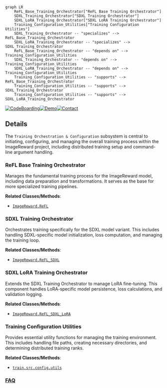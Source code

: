 ```mermaid
graph LR
    ReFL_Base_Training_Orchestrator["ReFL Base Training Orchestrator"]
    SDXL_Training_Orchestrator["SDXL Training Orchestrator"]
    SDXL_LoRA_Training_Orchestrator["SDXL LoRA Training Orchestrator"]
    Training_Configuration_Utilities["Training Configuration Utilities"]
    SDXL_Training_Orchestrator -- "specializes" --> ReFL_Base_Training_Orchestrator
    SDXL_LoRA_Training_Orchestrator -- "specializes" --> SDXL_Training_Orchestrator
    ReFL_Base_Training_Orchestrator -- "depends on" --> Training_Configuration_Utilities
    SDXL_Training_Orchestrator -- "depends on" --> Training_Configuration_Utilities
    SDXL_LoRA_Training_Orchestrator -- "depends on" --> Training_Configuration_Utilities
    Training_Configuration_Utilities -- "supports" --> ReFL_Base_Training_Orchestrator
    Training_Configuration_Utilities -- "supports" --> SDXL_Training_Orchestrator
    Training_Configuration_Utilities -- "supports" --> SDXL_LoRA_Training_Orchestrator
```

[![CodeBoarding](https://img.shields.io/badge/Generated%20by-CodeBoarding-9cf?style=flat-square)](https://github.com/CodeBoarding/GeneratedOnBoardings)[![Demo](https://img.shields.io/badge/Try%20our-Demo-blue?style=flat-square)](https://www.codeboarding.org/demo)[![Contact](https://img.shields.io/badge/Contact%20us%20-%20contact@codeboarding.org-lightgrey?style=flat-square)](mailto:contact@codeboarding.org)

## Details

The `Training Orchestration & Configuration` subsystem is central to initiating, configuring, and managing the overall training process within the ImageReward project, including distributed training setup and command-line argument handling.

### ReFL Base Training Orchestrator
Manages the fundamental training process for the ImageReward model, including data preparation and transformations. It serves as the base for more specialized training pipelines.


**Related Classes/Methods**:

- <a href="https://github.com/zai-org/ImageReward/blob/main/refl.py" target="_blank" rel="noopener noreferrer">`ImageReward.ReFL`</a>


### SDXL Training Orchestrator
Orchestrates training specifically for the SDXL model variant. This includes handling SDXL-specific model initialization, loss computation, and managing the training loop.


**Related Classes/Methods**:

- <a href="https://github.com/zai-org/ImageReward/blob/main/refl_sdxl.py" target="_blank" rel="noopener noreferrer">`ImageReward.ReFL_SDXL`</a>


### SDXL LoRA Training Orchestrator
Extends the SDXL Training Orchestrator to manage LoRA fine-tuning. This component handles LoRA-specific model persistence, loss calculations, and validation logging.


**Related Classes/Methods**:

- <a href="https://github.com/zai-org/ImageReward/blob/main/refl_sdxl_lora.py" target="_blank" rel="noopener noreferrer">`ImageReward.ReFL_SDXL_LoRA`</a>


### Training Configuration Utilities
Provides essential utility functions for managing the training environment. This includes handling file paths, creating necessary directories, and determining distributed training ranks.


**Related Classes/Methods**:

- <a href="https://github.com/zai-org/ImageReward/blob/main/train/src/config/utils.py" target="_blank" rel="noopener noreferrer">`train.src.config.utils`</a>




### [FAQ](https://github.com/CodeBoarding/GeneratedOnBoardings/tree/main?tab=readme-ov-file#faq)